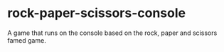 # rock-paper-scissors-console
A game that runs on the console based on the rock, paper and scissors famed game.
